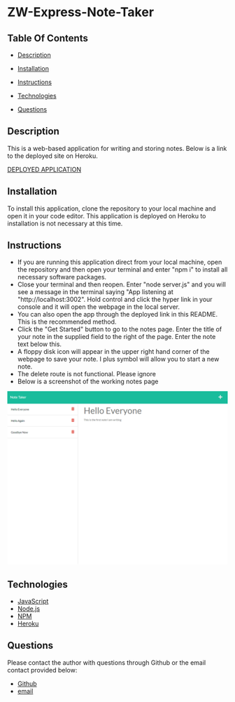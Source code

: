 # ZW-Express-Note-Taker

## **Table Of Contents** 

* [Description](#description)

* [Installation](#installation)

* [Instructions](#instructions)

* [Technologies](#technologies)

* [Questions](#questions)


 ## **Description**
This is a web-based application for writing and storing notes. Below is a link to the deployed site on Heroku.
 
 [DEPLOYED APPLICATION](https://zw-note-express-note-taker.herokuapp.com/)

 ## **Installation**
To install this application, clone the repository to your local machine and open it in your code editor. This application is deployed on Heroku to installation is not necessary at this time.
 

## **Instructions**
* If you are running this application direct from your local machine, open the repository and then open your terminal and enter "npm i" to install all necessary software packages.
* Close your terminal and then reopen. Enter "node server.js" and you will see a message in the terminal saying "App listening at "http://localhost:3002". Hold control and click the hyper link in your console and it will open the webpage in the local server. 
* You can also open the app through the deployed link in this README. This is the recommended method. 
* Click the "Get Started" button to go to the notes page. Enter the title of your note in the supplied field to the right of the page. Enter the note text below this.
* A floppy disk icon will appear in the upper right hand corner of the webpage to save your note. I plus symbol will allow you to start a new note.
* The delete route is not functional. Please ignore
* Below is a screenshot of the working notes page

![Working Notes Page](./Notes%20Page.png)
 

## **Technologies**

* [JavaScript](https://www.javascript.com/) 
* [Node.js](https://nodejs.org/en/)
* [NPM](https://www.npmjs.com/) 
* [Heroku](https://www.heroku.com)



## **Questions**

Please contact the author with questions through Github or the email contact provided below:

* [Github](https://www.github.com/ZacharyWarnes)
* [email](mailto:zacharywarnes@gmail.com)